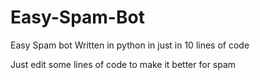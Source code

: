 # Easy-Spam-Bot
Easy Spam bot Written in python in just in 10 lines of code

Just edit some lines of code to make it better for spam
